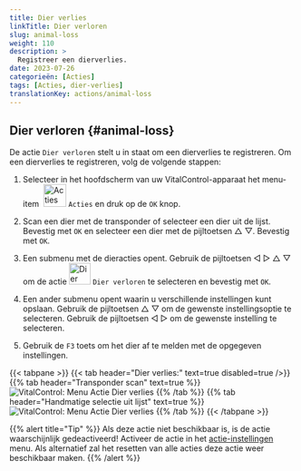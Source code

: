 ```yaml
---
title: Dier verlies
linkTitle: Dier verloren
slug: animal-loss
weight: 110
description: >
  Registreer een dierverlies.
date: 2023-07-26
categorieën: [Acties]
tags: [Acties, dier-verlies]
translationKey: actions/animal-loss
---
```


## Dier verloren {#animal-loss}

De actie `Dier verloren` stelt u in staat om een dierverlies te registreren. Om een dierverlies te registreren, volg de volgende stappen:

1. Selecteer in het hoofdscherm van uw VitalControl-apparaat het menu-item &nbsp;<img src="/icons/actions.svg" width="40" align="bottom" alt="Acties" /> `Acties` en druk op de `OK` knop.

2. Scan een dier met de transponder of selecteer een dier uit de lijst. Bevestig met `OK` en selecteer een dier met de pijltoetsen △ ▽. Bevestig met `OK`.

3. Een submenu met de dieracties opent. Gebruik de pijltoetsen ◁ ▷ △ ▽ om de actie <img src="/icons/actions/animal-loss.svg" width="38" align="bottom" alt="Dier verloren" /> `Dier verloren` te selecteren en bevestig met `OK`.

4. Een ander submenu opent waarin u verschillende instellingen kunt opslaan. Gebruik de pijltoetsen △ ▽ om de gewenste instellingsoptie te selecteren. Gebruik de pijltoetsen ◁ ▷ om de gewenste instelling te selecteren.

5. Gebruik de `F3` toets om het dier af te melden met de opgegeven instellingen.

{{< tabpane >}}
{{< tab header="Dier verlies:" text=true disabled=true />}}
{{% tab header="Transponder scan" text=true %}}
 ![VitalControl: Menu Actie Dier verlies](../images/animalloss-scan.png "Registreer een dier verlies")
{{% /tab %}}
{{% tab header="Handmatige selectie uit lijst" text=true %}}
 ![VitalControl: Menu Actie Dier verlies](../images/animalloss.png "Registreer een dier verlies")
{{% /tab %}}
{{< /tabpane >}}

{{% alert title="Tip" %}}
Als deze actie niet beschikbaar is, is de actie waarschijnlijk gedeactiveerd! Activeer de actie in het [actie-instellingen](../setting/) menu. Als alternatief zal het resetten van alle acties deze actie weer beschikbaar maken.
{{% /alert %}}
